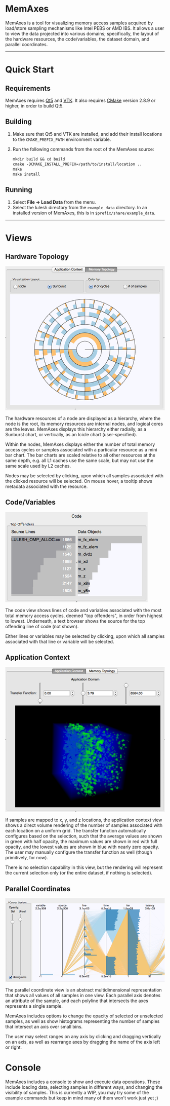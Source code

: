 # MemAxes

MemAxes is a tool for visualizing memory access samples
acquired by load/store sampling mechanisms like Intel PEBS or AMD
IBS. It allows a user to view the data projected into various domains;
specifically, the layout of the hardware resources, the
code/variables, the dataset domain, and parallel coordinates.

----

# Quick Start

## Requirements

MemAxes requires [Qt5](http://qt-project.org/qt5) and
[VTK](http://www.vtk.org).  It also requires
[CMake](http://www.cmake.org) version 2.8.9 or higher, in order to
build Qt5.

## Building

1. Make sure that Qt5 and VTK are installed, and add their install
   locations to the `CMAKE_PREFIX_PATH` environment variable.

2. Run the following commands from the root of the MemAxes source:
   ```
   mkdir build && cd build
   cmake -DCMAKE_INSTALL_PREFIX=/path/to/install/location ..
   make
   make install
   ```

## Running
1. Select **File &rarr; Load Data** from the menu.
2. Select the lulesh directory from the `example_data` directory.
   In an installed version of MemAxes, this is in `$prefix/share/example_data`.

----
# Views
## Hardware Topology
![image](images/topo.png)

The hardware resources of a node are displayed as a hierarchy, where
the node is the root, its memory resources are internal nodes, and
logical cores are the leaves. MemAxes displays this hierarchy either
radially, as a Sunburst chart, or vertically, as an Icicle chart
(user-specified).

Within the nodes, MemAxes displays either the number of total memory
access cycles or samples associated with a particular resource as a
mini bar chart. The bar charts are scaled relative to all other
resources at the same depth, e.g. all L1 caches use the same scale,
but may not use the same scale used by L2 caches.

Nodes may be selected by clicking, upon which all samples associated
with the clicked resource will be selected. On mouse hover, a tooltip
shows metadata associated with the resource.

## Code/Variables
![image](images/code.png)

The code view shows lines of code and variables associated with the
most total memory access cycles, deemed "top offenders", in order from
highest to lowest. Underneath, a text browser shows the source for the
top offending line of code (not shown).

Either lines or variables may be selected by clicking, upon which all
samples associated with that line or variable will be selected.

## Application Context
![image](images/application.png)

If samples are mapped to x, y, and z locations, the application
context view shows a direct volume rendering of the number of samples
associated with each location on a uniform grid. The transfer function
automatically configures based on the selection, such that the average
values are shown in green with half opacity, the maximum values are
shown in red with full opacity, and the lowest values are shown in
blue with nearly zero opacity. The user may manually configure the
transfer function as well (though primitively, for now).

There is no selection capability in this view, but the rendering will
represent the current selection only (or the entire dataset, if
nothing is selected).

## Parallel Coordinates
![image](images/pcoords.png)

The parallel coordinate view is an abstract multidimensional
representation that shows all values of all samples in one view. Each
parallel axis denotes an attribute of the sample, and each polyline
that intersects the axes represents a single sample.

MemAxes includes options to change the opacity of selected or
unselected samples, as well as show histograms representing the number
of samples that intersect an axis over small bins.

The user may select ranges on any axis by clicking and dragging
vertically on an axis, as well as rearrange axes by dragging the name
of the axis left or right.

# Console

MemAxes includes a console to show and execute data operations. These
include loading data, selecting samples in different ways, and
changing the visibility of samples. This is currently a WIP, you may
try some of the example commands but keep in mind many of them won't
work just yet ;)
